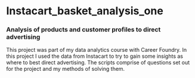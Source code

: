 # Instacart_basket_analysis_one
### Analysis of products and customer profiles to direct advertising
This project was part of my data analytics course with Career Foundry. In this project I used the data from Instacart to try to gain some insights as where to best direct advertising.
The scripts comprise of questions set out for the project and my methods of solving them.
